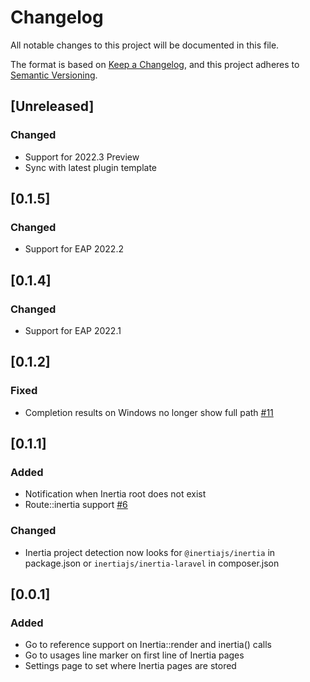 # Changelog

All notable changes to this project will be documented in this file.

The format is based on [Keep a Changelog](https://keepachangelog.com/en/1.0.0/),
and this project adheres to [Semantic Versioning](https://semver.org/spec/v2.0.0.html).

## [Unreleased]
### Changed
- Support for 2022.3 Preview
- Sync with latest plugin template

## [0.1.5]
### Changed
- Support for EAP 2022.2

## [0.1.4]
### Changed
- Support for EAP 2022.1

## [0.1.2]
### Fixed
- Completion results on Windows no longer show full path [#11](https://github.com/hailwood/idea-inertiajs-plugin/issues/11)

## [0.1.1]
### Added
- Notification when Inertia root does not exist
- Route::inertia support [#6](https://github.com/hailwood/idea-inertiajs-plugin/issues/6)

### Changed
- Inertia project detection now looks for `@inertiajs/inertia` in package.json or `inertiajs/inertia-laravel` in composer.json

## [0.0.1]
### Added
- Go to reference support on Inertia::render and inertia() calls
- Go to usages line marker on first line of Inertia pages
- Settings page to set where Inertia pages are stored